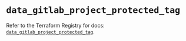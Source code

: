 # `data_gitlab_project_protected_tag`

Refer to the Terraform Registry for docs: [`data_gitlab_project_protected_tag`](https://registry.terraform.io/providers/gitlabhq/gitlab/17.6.0/docs/data-sources/project_protected_tag).
